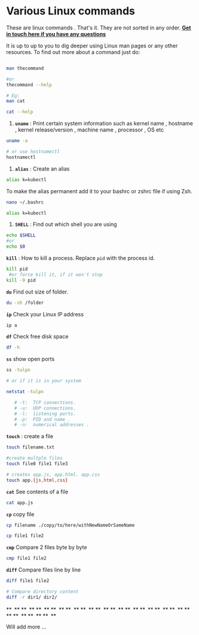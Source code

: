 # Various Linux commands

These are linux commands . That's it. They are not sorted in any order. **[Get in touch here if you have any questions](https://bizanosa.com/contact/)**

It is up to up to you to dig deeper using Linux man pages or any other resources. To find out more about a command just do:

```bash

man thecommand

#or
thecommand --help

# Eg:
man cat

cat --help

```

1. **`uname`** : Print certain system information such as  kernel name  ,  hostname  , kernel release/version  , machine name  , processor , OS etc

```bash
uname -a

# or use hostnamectl
hostnamectl
```

1. **`alias`** : Create an alias

```bash
alias k=kubectl
```

To make the alias permanent add it to your bashrc or zshrc file if using Zsh.

```bash
nano ~/.bashrc

alias k=kubectl

```

1. **`SHELL`** : Find out which shell you are using

```bash
echo $SHELL
#or
echo $0
```

**`kill`** : How to kill a process. Replace `pid` with the process id.

```bash
kill pid
 #or force kill it, if it won't stop
kill -9 pid
```

**`du`** Find out size of folder.

```bash
du -sh /folder
```

**`ip`** Check your Linux IP address

```bash
ip a
```

**`df`** Check free disk space

```bash
df -h
```

**`ss`**  show open ports

```bash
ss -tulpn

# or if it is in your system

netstat -tulpn

   # -t:  TCP connections.
   # -u:  UDP connections.
   # -l:  listening ports.
   # -p:  PID and name .
   # -n:  numerical addresses .

```

**`touch`** : create a file

```bash
touch filename.txt

#create multple files
touch file0 file1 file3

# creates app.js, app.html. app.css
touch app.{js,html,css}
```

**`cat`** See contents of a file

```bash
cat app.js 
```

**`cp`** copy file

```bash
cp filename ./copy/to/here/withNewNameOrSameName

cp file1 file2
```

**`cmp`** Compare 2 files byte by byte

```bash
cmp file1 file2
```

**`diff`** Compare files line by line

```bash
diff file1 file2

# Compare directory content
diff -r dir1/ dir2/

```

**``**
**``**
**``**
**``**
**``**
**``**
**``**
**``**
**``**
**``**
**``**
**``**
**``**
**``**
**``**
**``**
**``**
**``**
**``**
**``**
**``**
**``**
**``**
**``**
**``**
**``**
**``**
**``**
**``**
**``**
**``**
**``**

Will add more ...
